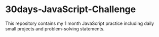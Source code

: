 # 30days-JavaScript-Challenge
This repository contains my 1 month JavaScript practice including daily small projects and problem-solving statements.

